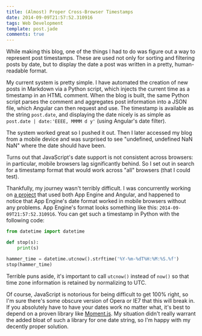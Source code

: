```yaml
---
title: (Almost) Proper Cross-Browser Timestamps
date: 2014-09-09T21:57:52.310916
tags: Web Development
template: post.jade
comments: true
---
```


While making this blog, one of the things I had to do was figure out a way to represent post timestamps. These are used not only for sorting and filtering posts by date, but to display the date a post was written in a pretty, human-readable format.

<!-- more -->

My current system is pretty simple. I have automated the creation of new posts in Markdown via a Python script, which injects the current time as a timestamp in an HTML comment. When the blog is built, the same Python script parses the comment and aggregates post information into a JSON file, which Angular can then request and use. The timestamp is available as the string `post.date`, and displaying the date nicely is as simple as `post.date | date:'EEEE, MMMM d y'` (using Angular's date filter).

The system worked great so I pushed it out. Then I later accessed my blog from a mobile device and was surprised to see "undefined, undefined NaN NaN" where the date should have been.

Turns out that JavaScript's date support is not consistent across browsers: in particular, mobile browsers lag significantly behind. So I set out in search for a timestamp format that would work across "all" browsers (that I could test).

Thankfully, my journey wasn't terribly difficult. I was concurrently working on [a project](https://github.com/willyg302/Noat) that used both App Engine and Angular, and happened to notice that App Engine's date format worked in mobile browsers without any problems. App Engine's format looks something like this: `2014-09-09T21:57:52.310916`. You can get such a timestamp in Python with the following code:

```python
from datetime import datetime

def stop(s):
	print(s)

hammer_time = datetime.utcnow().strftime('%Y-%m-%dT%H:%M:%S.%f')
stop(hammer_time)
```

Terrible puns aside, it's important to call `utcnow()` instead of `now()` so that time zone information is retained by normalizing to UTC.

Of course, JavaScript is notorious for being difficult to get 100% right, so I'm sure there's some obscure version of Opera or IE7 that this will break in. If you absolutely have to have your dates work no matter what, it's best to depend on a proven library like [Moment.js](http://momentjs.com/). My situation didn't really warrant the added bloat of such a library for one date string, so I'm happy with my decently proper solution.
